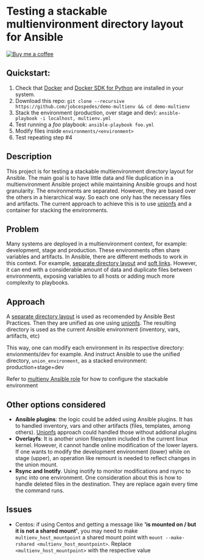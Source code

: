 # Testing a stackable multienvironment directory layout for Ansible
[![Buy me a coffee](https://img.shields.io/badge/$-BuyMeACoffee-blue.svg)](https://www.buymeacoffee.com/jobcespedes)
## Quickstart:
1. Check that [Docker](https://docs.docker.com/install/) and [Docker SDK for Python](https://docker-py.readthedocs.io/en/stable/) are installed in your system.
2. Download this repo: ```git clone --recursive https://github.com/jobcespedes/demo-multienv && cd demo-multienv```
3. Stack the environment (production, over stage and dev): ```ansible-playbook -i localhost, multienv.yml```
4. Test running a _foo_ playbook: ```ansible-playbook foo.yml```
5. Modify files inside ```environments/<environment>```
6. Test repeating step #4

## Description
This project is for testing a stackable multienvironment directory layout for Ansible. The main goal is to have little data and file duplication in a multienvironment Ansible project while maintaining Ansible groups and host granularity. The environments are separated. However, they are based over the others in a hierarchical way. So each one only has the necessary files and artifacts. The current approach to achieve this is to use [unionfs](http://unionfs.filesystems.org/) and a container for stacking the environments.

## Problem
Many systems are deployed in a multienvironment context, for example: development, stage and production.  These environments often share variables and artifacts. In Ansible, there are different methods to work in this context. For example, [separate directory layout](https://docs.ansible.com/ansible/latest/user_guide/playbooks_best_practices.html#alternative-directory-layout) and [soft links](https://www.digitalocean.com/community/tutorials/how-to-manage-multistage-environments-with-ansible). However, it can end with a considerable amount of data and duplicate files between environments, exposing variables to all hosts or adding much more complexity to playbooks.

## Approach
A [separate directory layout](https://docs.ansible.com/ansible/latest/user_guide/playbooks_best_practices.html#alternative-directory-layout) is used as recomended by Ansible Best Practices. Then they are unified as one using [unionfs](http://unionfs.filesystems.org/). The resulting directory is used as the current Ansible environment (inventory, vars, artifacts, etc)

This way, one can modify each environment in its respective directory: envionments/dev for example. And instruct Ansible to use the unified directory, `union_environment`, as a stacked environment: production+stage+dev

Refer to [multienv Ansible role](https://github.com/jobcespedes/multienv/blob/master/README.md) for how to configure the stackable environment

## Other options considered
* **Ansible plugins**: the logic could be added using Ansible plugins. It has to handled inventory, vars and other artifacts (files, templates, among others). [Unionfs](http://unionfs.filesystems.org/) approach could handled those without addional plugins
* **Overlayfs**: It is another union filesystem included in the current linux kernel. However, it cannot handle online modification of the lower layers. If one wants to modify the development environment (lower) while on stage (upper), an operation like remount is needed to reflect changes in the union mount.
* **Rsync and Inotify**. Using inotify to monitor modifications and rsync to sync into one environment. One consideration about this is how to handle deleted files in the destination. They are replace again every time the command runs.

## Issues
- Centos: if using Centos and getting a message like **'is mounted on / but it is not a shared mount'**, you may need to make ```multienv_host_mountpoint``` a shared mount point with ```mount --make-rshared <multienv_host_mountpoint>```. Replace ```<multienv_host_mountpoint>``` with the respective value
